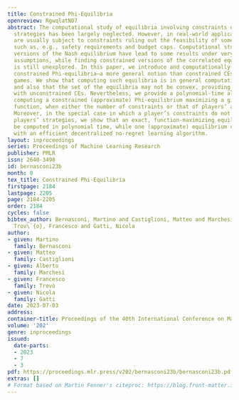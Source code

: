 ```yaml
---
title: Constrained Phi-Equilibria
openreview: RgwqlatND7
abstract: The computational study of equilibria involving constraints on players’
  strategies has been largely neglected. However, in real-world applications, players
  are usually subject to constraints ruling out the feasibility of some of their strategies,
  such as, e.g., safety requirements and budget caps. Computational studies on constrained
  versions of the Nash equilibrium have lead to some results under very stringent
  assumptions, while finding constrained versions of the correlated equilibrium (CE)
  is still unexplored. In this paper, we introduce and computationally characterize
  constrained Phi-equilibria—a more general notion than constrained CEs—in normal-form
  games. We show that computing such equilibria is in general computationally intractable,
  and also that the set of the equilibria may not be convex, providing a sharp divide
  with unconstrained CEs. Nevertheless, we provide a polynomial-time algorithm for
  computing a constrained (approximate) Phi-equilibrium maximizing a given linear
  function, when either the number of constraints or that of players’ actions is fixed.
  Moreover, in the special case in which a player’s constraints do not depend on other
  players’ strategies, we show that an exact, function-maximizing equilibrium can
  be computed in polynomial time, while one (approximate) equilibrium can be found
  with an efficient decentralized no-regret learning algorithm.
layout: inproceedings
series: Proceedings of Machine Learning Research
publisher: PMLR
issn: 2640-3498
id: bernasconi23b
month: 0
tex_title: Constrained Phi-Equilibria
firstpage: 2184
lastpage: 2205
page: 2184-2205
order: 2184
cycles: false
bibtex_author: Bernasconi, Martino and Castiglioni, Matteo and Marchesi, Alberto and
  Trov\`{o}, Francesco and Gatti, Nicola
author:
- given: Martino
  family: Bernasconi
- given: Matteo
  family: Castiglioni
- given: Alberto
  family: Marchesi
- given: Francesco
  family: Trovò
- given: Nicola
  family: Gatti
date: 2023-07-03
address: 
container-title: Proceedings of the 40th International Conference on Machine Learning
volume: '202'
genre: inproceedings
issued:
  date-parts:
  - 2023
  - 7
  - 3
pdf: https://proceedings.mlr.press/v202/bernasconi23b/bernasconi23b.pdf
extras: []
# Format based on Martin Fenner's citeproc: https://blog.front-matter.io/posts/citeproc-yaml-for-bibliographies/
---
```

